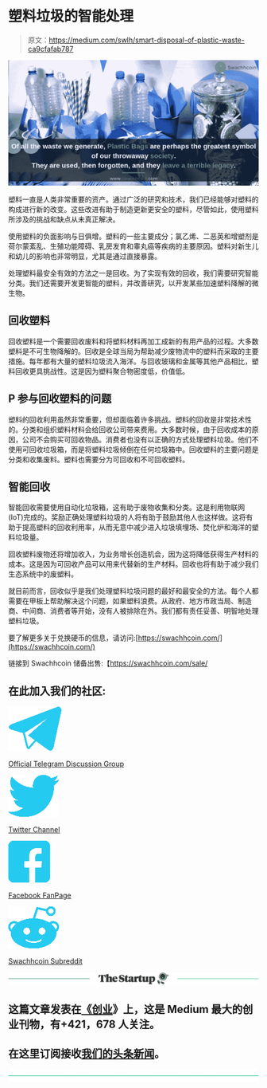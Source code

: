 # 塑料垃圾的智能处理

> 原文：<https://medium.com/swlh/smart-disposal-of-plastic-waste-ca9cfafab787>

![](img/20075481f21360f472b89fd8980ba253.png)

塑料一直是人类非常重要的资产。通过广泛的研究和技术，我们已经能够对塑料的构成进行新的改变。这些改进有助于制造更新更安全的塑料，尽管如此，使用塑料所涉及的挑战和缺点从未真正解决。

使用塑料的负面影响与日俱增。塑料的一些主要成分；氯乙烯、二恶英和增塑剂是荷尔蒙紊乱、生殖功能障碍、乳房发育和睾丸癌等疾病的主要原因。塑料对新生儿和幼儿的影响也非常明显，尤其是通过直接暴露。

处理塑料最安全有效的方法之一是回收。为了实现有效的回收，我们需要研究智能分类。我们还需要开发更智能的塑料，并改善研究，以开发某些加速塑料降解的微生物。

## **回收塑料**

回收塑料是一个需要回收废料和将塑料材料再加工成新的有用产品的过程。大多数塑料是不可生物降解的。回收是全球当局为帮助减少废物流中的塑料而采取的主要措施。每年都有大量的塑料垃圾流入海洋。与回收玻璃和金属等其他产品相比，塑料回收更具挑战性。这是因为塑料聚合物密度低，价值低。

## P **参与回收塑料的问题**

塑料的回收利用虽然非常重要，但却面临着许多挑战。塑料的回收是非常技术性的。分类和组织塑料材料会给回收公司带来费用。大多数时候，由于回收成本的原因，公司不会购买可回收物品。消费者也没有以正确的方式处理塑料垃圾。他们不使用可回收垃圾箱，而是将塑料垃圾倾倒在任何垃圾箱中。回收塑料的主要问题是分类和收集废料。塑料也需要分为可回收和不可回收塑料。

## **智能回收**

智能回收需要使用自动化垃圾箱，这有助于废物收集和分类。这是利用物联网(IoT)完成的。奖励正确处理塑料垃圾的人将有助于鼓励其他人也这样做。这将有助于提高塑料的回收利用率，从而无意中减少进入垃圾填埋场、焚化炉和海洋的塑料垃圾量。

回收塑料废物还将增加收入，为业务增长创造机会，因为这将降低获得生产材料的成本。这是因为可回收产品可以用来代替新的生产材料。回收也将有助于减少我们生态系统中的废塑料。

就目前而言，回收似乎是我们处理塑料垃圾问题的最好和最安全的方法。每个人都需要在甲板上帮助解决这个问题，如果塑料浪费。从政府、地方市政当局、制造商、中间商、消费者等开始，没有人被排除在外。我们都有责任妥善、明智地处理塑料垃圾。

要了解更多关于兑换硬币的信息，请访问:[https://swachhcoin.com/](https://swachhcoin.com/)

链接到 Swachhcoin 储备出售:【https://swachhcoin.com/sale/ 

## 在此加入我们的社区:

![](img/3ea2134f147de95a1745f8fdbc9bf85d.png)

[Official Telegram Discussion Group](https://t.me/swachhcoin)

![](img/c420f07ee9550d1849dd5892412d4aa9.png)

[Twitter Channel](https://twitter.com/@swachhcoin)

![](img/c77f09b1b93a7f31bdc6ddd669cd7c82.png)

[Facebook FanPage](https://www.facebook.com/swachhcoinofficial/)

![](img/553f06dfa1f3bbde2878cab67542a983.png)

[Swachhcoin Subreddit](https://www.reddit.com/r/swachhcoin/)

[![](img/308a8d84fb9b2fab43d66c117fcc4bb4.png)](https://medium.com/swlh)

## 这篇文章发表在[《创业](https://medium.com/swlh)》上，这是 Medium 最大的创业刊物，有+421，678 人关注。

## 在这里订阅接收[我们的头条新闻](https://growthsupply.com/the-startup-newsletter/)。

[![](img/b0164736ea17a63403e660de5dedf91a.png)](https://medium.com/swlh)